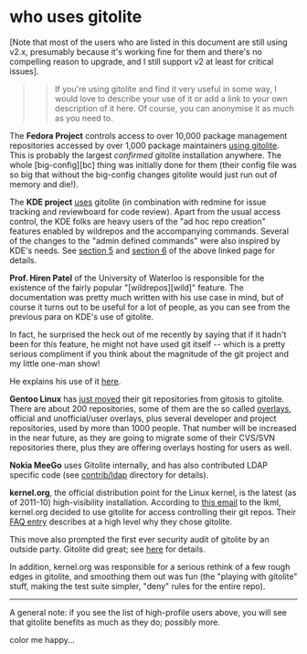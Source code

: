 # who uses gitolite

[Note that most of the users who are listed in this document are still using
v2.x, presumably because it's working fine for them and there's no compelling
reason to upgrade, and I still support v2 at least for critical issues].

>   >   If you're using gitolite and find it very useful in some way, I would
>   >   love to describe your use of it or add a link to your own description
>   >   of it here.  Of course, you can anonymise it as much as you need to.

The **Fedora Project** controls access to over 10,000 package management
repositories accessed by over 1,000 package maintainers [using
gitolite][fedora].  This is probably the largest *confirmed* gitolite
installation anywhere.  The whole [big-config][bc] thing was initially done
for them (their config file was so big that without the big-config changes
gitolite would just run out of memory and die!).

[fedora]: http://lists.fedoraproject.org/pipermail/devel-announce/2010-July/000647.html

The **KDE project** [uses][kde] gitolite (in combination with redmine for
issue tracking and reviewboard for code review).  Apart from the usual access
control, the KDE folks are heavy users of the "ad hoc repo creation" features
enabled by wildrepos and the accompanying commands.  Several of the changes to
the "admin defined commands" were also inspired by KDE's needs.  See [section
5][s5] and [section 6][s6] of the above linked page for details.

[kde]: http://community.kde.org/Sysadmin/GitKdeOrgManual
[s5]: http://community.kde.org/Sysadmin/GitKdeOrgManual#Server-side_commands
[s6]: http://community.kde.org/Sysadmin/GitKdeOrgManual#Personal_repositories
[kdera]: http://permalink.gmane.org/gmane.comp.kde.scm-interest/1437

**Prof. Hiren Patel** of the University of Waterloo is responsible for the
existence of the fairly popular "[wildrepos][wild]" feature.  The
documentation was pretty much written with his use case in mind, but of course
it turns out to be useful for a lot of people, as you can see from the
previous para on KDE's use of gitolite.

In fact, he surprised the heck out of me recently by saying that if it hadn't
been for this feature, he might not have used git itself -- which is a pretty
serious compliment if you think about the magnitude of the git project and my
little one-man show!

He explains his use of it [here][hiren].

[hiren]: http://ece.uwaterloo.ca/~hdpatel/uwhtml/wildrepos-in-gitolite/

**Gentoo Linux** has [just moved][gentoo1] their git repositories from gitosis
to gitolite. There are about 200 repositories, some of them are the so called
[overlays][gentoo2], official and unofficial/user overlays, plus several
developer and project repositories, used by more than 1000 people. That number
will be increased in the near future, as they are going to migrate some of
their CVS/SVN repositories there, plus they are offering overlays hosting for
users as well.

[gentoo1]: http://archives.gentoo.org/gentoo-dev/msg_2812c9b9e768f64b46360ab17b9d0024.xml
[gentoo2]: http://www.gentoo.org/proj/en/overlays/

**Nokia MeeGo** uses Gitolite internally, and has also contributed LDAP
specific code (see [contrib/ldap][ldap] directory for details).

[ldap]: http://github.com/sitaramc/gitolite/blob/pu/contrib/ldap

**kernel.org**, the official distribution point for the Linux kernel, is the
latest (as of 2011-10) high-visibility installation.  According to [this
email][ko-ann] to the lkml, kernel.org decided to use gitolite for access
controlling their git repos.  Their [FAQ entry][ko-why] describes at a high
level why they chose gitolite.

This move also prompted the first ever security audit of gitolite by an
outside party.  Gitolite did great; see [here][audit] for details.

In addition, kernel.org was responsible for a serious rethink of a few rough
edges in gitolite, and smoothing them out was fun (the "playing with gitolite"
stuff, making the test suite simpler, "deny" rules for the entire repo).

[ko-ann]: http://lkml.org/lkml/2011/9/23/357
[ko-why]: http://www.kernel.org/faq/#whygitolite
[audit]: http://groups.google.com/group/gitolite/browse_thread/thread/8dc5242052b16d0f

----

A general note: if you see the list of high-profile users above, you will see
that gitolite benefits as much as they do; possibly more.

color me happy...
